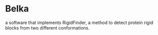 # Belka
a software that implements RigidFinder, a method to detect protein rigid blocks from two different conformations.
